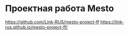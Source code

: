 # Проектная работа Mesto

https://github.com/Link-RUS/mesto-project-ff
https://link-rus.github.io/mesto-project-ff/